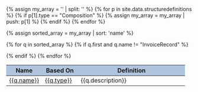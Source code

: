 {% assign my_array = '' | split: '' %}
{% for p in site.data.structuredefinitions %}
{% if p[1].type == "Composition" %}
	{% assign my_array = my_array | push: p[1] %}
{% endif %}
{% endfor %}
<table class="table table-bordered table-striped table-hover" style="min-width:620px; width:100%;"><thead style="background: lightsteelblue; "><tr><th style="width:20%;">Name</th><th style="width:20%;">Based On</th><th>Definition</th></tr></thead><tbody>
{% assign sorted_array = my_array | sort: 'name' %}

{% for q in sorted_array %}
	{% if q.first and q.name != "InvoiceRecord" %}
	<tr><td><a href="{{q.path }}">{{q.name}}</a></td><td><a href="{{q.basepath}}">{{q.type}}</a></td><td>{{q.description}}</td></tr>
	{% endif %}
{% endfor %}</tbody></table>